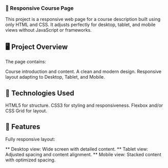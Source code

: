 
### 📄 Responsive Course Page
This project is a responsive web page for a course description built using only HTML and CSS. It adjusts perfectly for desktop, tablet, and mobile views without JavaScript or frameworks.

## 🖥️ Project Overview
The page contains:

Course introduction and content.
A clean and modern design.
Responsive layout adapting to Desktop, Tablet, and Mobile.

## 🚀 Technologies Used
HTML5 for structure.
CSS3 for styling and responsiveness.
Flexbox and/or CSS Grid for layout.

## 🎯 Features
Fully responsive layout:

** Desktop view: Wide screen with detailed content.
** Tablet view: Adjusted spacing and content alignment.
** Mobile view: Stacked content with optimized spacing.
